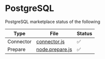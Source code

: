 # PostgreSQL

PostgreSQL marketplace status of the following

| Type | File | Status |
|--|--|--|
| Connector | [connector.js](./connector.js) | ✅ |
| Prepare | [node.prepare.js](./node.prepare.js) | ✅ |